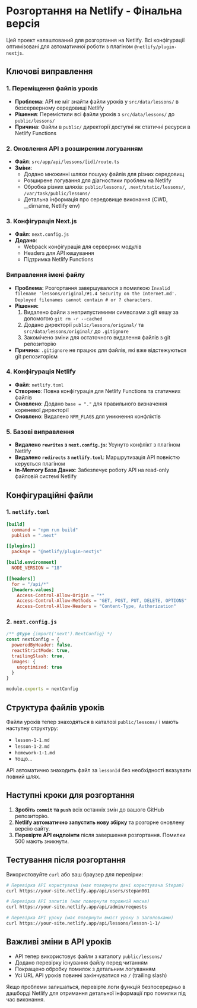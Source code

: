 # Розгортання на Netlify - Фінальна версія

Цей проект налаштований для розгортання на Netlify. Всі конфігурації оптимізовані для автоматичної роботи з плагіном `@netlify/plugin-nextjs`.

## Ключові виправлення

### 1. Переміщення файлів уроків
- **Проблема**: API не міг знайти файли уроків у `src/data/lessons/` в безсерверному середовищі Netlify
- **Рішення**: Перемістили всі файли уроків з `src/data/lessons/` до `public/lessons/`
- **Причина**: Файли в `public/` директорії доступні як статичні ресурси в Netlify Functions

### 2. Оновлення API з розширеним логуванням
- **Файл**: `src/app/api/lessons/[id]/route.ts`
- **Зміни**: 
  - Додано множинні шляхи пошуку файлів для різних середовищ
  - Розширене логування для діагностики проблем на Netlify
  - Обробка різних шляхів: `public/lessons/`, `.next/static/lessons/`, `/var/task/public/lessons/`
  - Детальна інформація про середовище виконання (CWD, __dirname, Netlify env)

### 3. Конфігурація Next.js
- **Файл**: `next.config.js`
- **Додано**: 
  - Webpack конфігурація для серверних модулів
  - Headers для API кешування
  - Підтримка Netlify Functions

### Виправлення імені файлу

- **Проблема:** Розгортання завершувалося з помилкою `Invalid filename 'lessons/original/#1.4 Security on the Internet.md'. Deployed filenames cannot contain # or ? characters`.
- **Рішення:** 
  1. Видалено файли з неприпустимими символами з git кешу за допомогою `git rm -r --cached`
  2. Додано директорії `public/lessons/original/` та `src/data/lessons/original/` до `.gitignore`
  3. Закомічено зміни для остаточного видалення файлів з git репозиторію
- **Причина:** `.gitignore` не працює для файлів, які вже відстежуються git репозиторієм

### 4. Конфігурація Netlify
- **Файл**: `netlify.toml`
- **Створено**: Повна конфігурація для Netlify Functions та статичних файлів
- **Оновлено**: Додано `base = "."` для правильного визначення кореневої директорії
- **Оновлено**: Видалено `NPM_FLAGS` для уникнення конфліктів

### 5. Базові виправлення
- **Видалено `rewrites` з `next.config.js`**: Усунуто конфлікт з плагіном Netlify
- **Видалено `redirects` з `netlify.toml`**: Маршрутизація API повністю керується плагіном
- **In-Memory База Даних**: Забезпечує роботу API на read-only файловій системі Netlify

## Конфігураційні файли

### 1. `netlify.toml`
```toml
[build]
  command = "npm run build"
  publish = ".next"

[[plugins]]
  package = "@netlify/plugin-nextjs"

[build.environment]
  NODE_VERSION = "18"

[[headers]]
  for = "/api/*"
  [headers.values]
    Access-Control-Allow-Origin = "*"
    Access-Control-Allow-Methods = "GET, POST, PUT, DELETE, OPTIONS"
    Access-Control-Allow-Headers = "Content-Type, Authorization"
```

### 2. `next.config.js`
```javascript
/** @type {import('next').NextConfig} */
const nextConfig = {
  poweredByHeader: false,
  reactStrictMode: true,
  trailingSlash: true,
  images: {
    unoptimized: true
  }
}

module.exports = nextConfig
```

## Структура файлів уроків

Файли уроків тепер знаходяться в каталозі `public/lessons/` і мають наступну структуру:
- `lesson-1-1.md`
- `lesson-1-2.md`
- `homework-1-1.md`
- тощо...

API автоматично знаходить файл за `lessonId` без необхідності вказувати повний шлях.

## Наступні кроки для розгортання

1. **Зробіть `commit` та `push`** всіх останніх змін до вашого GitHub репозиторію.
2. **Netlify автоматично запустить нову збірку** та розгорне оновлену версію сайту.
3. **Перевірте API ендпоінти** після завершення розгортання. Помилки 500 мають зникнути.

## Тестування після розгортання

Використовуйте `curl` або ваш браузер для перевірки:

```bash
# Перевірка API користувача (має повернути дані користувача Stepan)
curl https://your-site.netlify.app/api/users/stepan001

# Перевірка API запитів (має повернути порожній масив)
curl https://your-site.netlify.app/api/admin/requests

# Перевірка API уроку (має повернути вміст уроку з заголовками)
curl https://your-site.netlify.app/api/lessons/lesson-1-1/
```

## Важливі зміни в API уроків

- API тепер використовує файли з каталогу `public/lessons/`
- Додано перевірку існування файлу перед читанням
- Покращено обробку помилок з детальним логуванням
- Усі URL API уроків повинні закінчуватися на `/` (trailing slash)

Якщо проблеми залишаться, перевірте логи функцій безпосередньо в дашборді Netlify для отримання детальної інформації про помилки під час виконання.